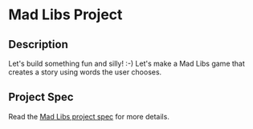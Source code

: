 # Mad Libs Project

## Description
Let's build something fun and silly! :-) Let's make a Mad Libs game that creates a story using words the user chooses.

## Project Spec
Read the [Mad Libs project spec](https://make.sc/madlibs) for more details.
